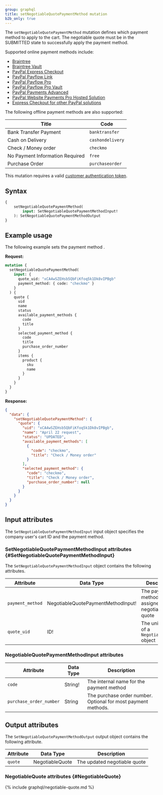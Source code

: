 ```yaml
---
group: graphql
title: setNegotiableQuotePaymentMethod mutation
b2b_only: true
---
```


The `setNegotiableQuotePaymentMethod` mutation defines which payment method to apply to the cart. The negotiable quote must be in the SUBMITTED state to successfully apply the payment method.

Supported online payment methods include:

-  [Braintree]({{page.baseurl}}/graphql/payment-methods/braintree.html)
-  [Braintree Vault]({{page.baseurl}}/graphql/payment-methods/braintree-vault.html)
-  [PayPal Express Checkout]({{page.baseurl}}/graphql/payment-methods/paypal-express-checkout.html)
-  [PayPal Payflow Link]({{page.baseurl}}/graphql/payment-methods/payflow-link.html)
-  [PayPal Payflow Pro]({{page.baseurl}}/graphql/payment-methods/payflow-pro.html)
-  [PayPal Payflow Pro Vault]({{page.baseurl}}/graphql/payment-methods/payflow-pro-vault.html)
-  [PayPal Payments Advanced]({{page.baseurl}}/graphql/payment-methods/payments-advanced.html)
-  [PayPal Website Payments Pro Hosted Solution]({{page.baseurl}}/graphql/payment-methods/hosted-pro.html)
-  [Express Checkout for other PayPal solutions]({{page.baseurl}}/graphql/payment-methods/payflow-express.html)

The following offline payment methods are also supported:

Title | Code
--- | ---
Bank Transfer Payment | `banktransfer`
Cash on Delivery | `cashondelivery`
Check / Money order | `checkmo`
No Payment Information Required | `free`
Purchase Order | `purchaseorder`

This mutation requires a valid [customer authentication token]({{page.baseurl}}/graphql/mutations/generate-customer-token.html).

## Syntax

```graphql
{
    setNegotiableQuotePaymentMethod(
        input: SetNegotiableQuotePaymentMethodInput!
    ): SetNegotiableQuotePaymentMethodOutput
}
```

## Example usage

The following example sets the payment method .

**Request:**

```graphql
mutation {
  setNegotiableQuotePaymentMethod(
    input: {
      quote_uid: "xCA4wSZEHsb5QbFiKfoq5k1Dk8vIPBgb"
      payment_method: { code: "checkmo" }
    }
  ) {
    quote {
      uid
      name
      status
      available_payment_methods {
        code
        title
      }
      selected_payment_method {
        code
        title
        purchase_order_number
      }
      items {
        product {
          sku
          name
        }
      }
    }
  }
}
```

**Response:**

```json
{
  "data": {
    "setNegotiableQuotePaymentMethod": {
      "quote": {
        "uid": "xCA4wSZEHsb5QbFiKfoq5k1Dk8vIPBgb",
        "name": "April 22 request",
        "status": "UPDATED",
        "available_payment_methods": [
          {
            "code": "checkmo",
            "title": "Check / Money order"
          }
        ],
        "selected_payment_method": {
          "code": "checkmo",
          "title": "Check / Money order",
          "purchase_order_number": null
        }
      }
    }
  }
}
```

## Input attributes

The `SetNegotiableQuotePaymentMethodInput` input object specifies the company user's cart ID and the payment method.

### SetNegotiableQuotePaymentMethodInput attributes {#SetNegotiableQuotePaymentMethodInput}

The `SetNegotiableQuotePaymentMethodInput` object contains the following attributes.

Attribute |  Data Type | Description
--- | --- | ---
`payment_method`| NegotiableQuotePaymentMethodInput! | The payment method to be assigned to the negotiable quote
`quote_uid` | ID! | The unique ID of a `NegotiableQuote` object

### NegotiableQuotePaymentMethodInput attributes

Attribute |  Data Type | Description
--- | --- | ---
`code` | String! | The internal name for the payment method
`purchase_order_number` | String | The purchase order number. Optional for most payment methods.

## Output attributes

The `SetNegotiableQuotePaymentMethodOutput` output object contains the following attribute.

Attribute |  Data Type | Description
--- | --- | ---
`quote` | NegotiableQuote | The updated negotiable quote

### NegotiableQuote attributes {#NegotiableQuote}

{% include graphql/negotiable-quote.md %}
